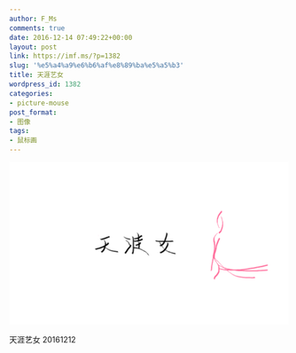 ```yaml
---
author: F_Ms
comments: true
date: 2016-12-14 07:49:22+00:00
layout: post
link: https://imf.ms/?p=1382
slug: '%e5%a4%a9%e6%b6%af%e8%89%ba%e5%a5%b3'
title: 天涯艺女
wordpress_id: 1382
categories:
- picture-mouse
post_format:
- 图像
tags:
- 鼠标画
---
```


![](/img/post/wp/2016/12/20161212_天涯女.png)


天涯艺女
20161212
